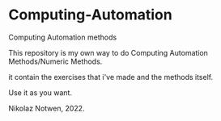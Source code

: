 # Computing-Automation
Computing Automation methods

This repository is my own way to do Computing Automation Methods/Numeric Methods.

it contain the exercises that i've made and the methods itself.

Use it as you want.

Nikolaz Notwen, 2022.
